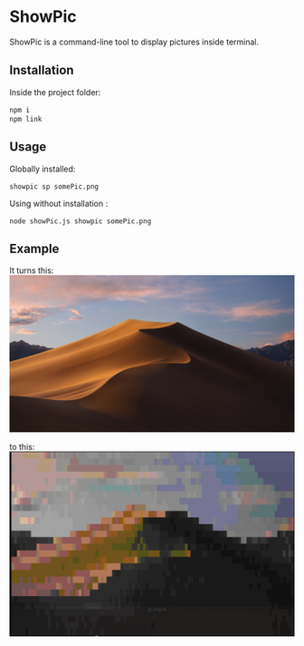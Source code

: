 # ShowPic
ShowPic is a command-line tool to display pictures inside terminal.

## Installation
Inside the project folder:
```
npm i
npm link
```

## Usage
Globally installed:
```
showpic sp somePic.png
```
Using without installation :
```
node showPic.js showpic somePic.png
```

## Example
It turns this:
![](https://raw.githubusercontent.com/BamdadNouri/showPic/master/img/orginal.png)

to this:
![](https://raw.githubusercontent.com/BamdadNouri/showPic/master/img/transformed.png)